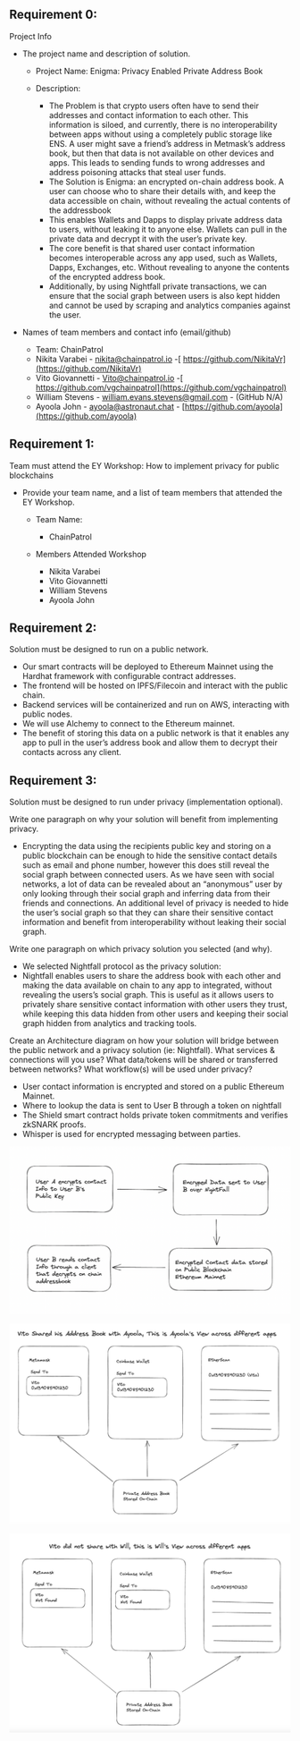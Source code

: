 ## Requirement 0:

Project Info



* The project name and description of solution. 

    * Project Name: Enigma: Privacy Enabled Private Address Book

    * Description: 
        * The Problem is that crypto users often have to send their addresses and contact information to each other. This information is siloed, and currently, there is no interoperability between apps without using a completely public storage like ENS. A user might save a friend’s address in Metmask’s address book, but then that data is not available on other devices and apps. This leads to sending funds to wrong addresses and address poisoning attacks that steal user funds.
        * The Solution is Enigma: an encrypted on-chain address book. A user can choose who to share their details with, and keep the data accessible on chain, without revealing the actual contents of the addressbook
        * This enables Wallets and Dapps to display private address data to users, without leaking it to anyone else. Wallets can pull in the private data and decrypt it with the user’s private key.
        * The core benefit is that shared user contact information becomes interoperable across any app used, such as Wallets, Dapps, Exchanges, etc. Without revealing to anyone the contents of the encrypted address book.
        * Additionally, by using Nightfall private transactions, we can ensure that the social graph between users is also kept hidden and cannot be used by scraping and analytics companies against the user.




* Names of team members and contact info (email/github) 


    * Team: ChainPatrol
    * Nikita Varabei - nikita@chainpatrol.io -[ https://github.com/NikitaVr](https://github.com/NikitaVr)
    * Vito Giovannetti - Vito@chainpatrol.io -[ https://github.com/vgchainpatrol](https://github.com/vgchainpatrol)
    * William Stevens - william.evans.stevens@gmail.com - (GitHub N/A) 
    * Ayoola John - ayoola@astronaut.chat - [https://github.com/ayoola](https://github.com/ayoola) 



## Requirement 1:

Team must attend the EY Workshop: How to implement privacy for public blockchains



* Provide your team name, and a list of team members that attended the EY Workshop.
    * Team Name: 
        * ChainPatrol 

    * Members Attended Workshop
        * Nikita Varabei
        * Vito Giovannetti
        * William Stevens
        * Ayoola John  



## Requirement 2:

Solution must be designed to run on a public network.



* Our smart contracts will be deployed to Ethereum Mainnet using the Hardhat framework with configurable contract addresses.
* The frontend will be hosted on IPFS/Filecoin and interact with the public chain.
* Backend services will be containerized and run on AWS, interacting with public nodes.
* We will use Alchemy to connect to the Ethereum mainnet.
* The benefit of storing this data on a public network is that it enables any app to pull in the user’s address book and allow them to decrypt their contacts across any client.


## Requirement 3:

Solution must be designed to run under privacy (implementation optional).

Write one paragraph on why your solution will benefit from implementing privacy.



* Encrypting the data using the recipients public key and storing on a public blockchain can be enough to hide the sensitive contact details such as email and phone number, however this does still reveal the social graph between connected users. As we have seen with social networks, a lot of data can be revealed about an “anonymous” user by only looking through their social graph and inferring data from their friends and connections. An additional level of privacy is needed to hide the user’s social graph so that they can share their sensitive contact information and benefit from interoperability without leaking their social graph. 


Write one paragraph on which privacy solution you selected (and why).



* We selected Nightfall protocol as the privacy solution:
* Nightfall enables users to share the address book with each other and making the data available on chain to any app to integrated, without revealing the users’s social graph. This is useful as it allows users to privately share sensitive contact information with other users they trust, while keeping this data hidden from other users and keeping their social graph hidden from analytics and tracking tools. 


Create an Architecture diagram on how your solution will bridge between the public network and a privacy solution (ie: Nightfall). What services & connections will you use? What data/tokens will be shared or transferred between networks? What workflow(s) will be used under privacy?



* User contact information is encrypted and stored on a public Ethereum Mainnet.
* Where to lookup the data is sent to User B through a token on nightfall
* The Shield smart contract holds private token commitments and verifies zkSNARK proofs.
* Whisper is used for encrypted messaging between parties.

![diagram 1](./Screen%20Shot%202023-09-10%20at%2012.09.13%20PM.png)

![diagram 1](./Screen%20Shot%202023-09-10%20at%2012.08.42%20PM.png)

![diagram 1](./Screen%20Shot%202023-09-10%20at%2012.09.08%20PM.png)



